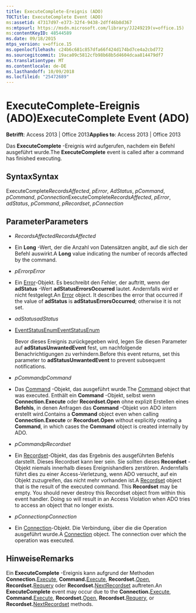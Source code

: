 ```yaml
---
title: ExecuteComplete-Ereignis (ADO)
TOCTitle: ExecuteComplete Event (ADO)
ms:assetid: 47317d97-e373-32f4-9438-2dff46b8d367
ms:mtpsurl: https://msdn.microsoft.com/library/JJ249219(v=office.15)
ms:contentKeyID: 48544589
ms.date: 09/18/2015
mtps_version: v=office.15
ms.openlocfilehash: c24b6c681c857dfa66f424d174bd7ce4a2cbd772
ms.sourcegitcommit: 19aca09c5812cfb98b68b5d4604dcaa814479df7
ms.translationtype: MT
ms.contentlocale: de-DE
ms.lasthandoff: 10/09/2018
ms.locfileid: "25472689"
---
```

# <a name="executecomplete-event-ado"></a><span data-ttu-id="e4009-102">ExecuteComplete-Ereignis (ADO)</span><span class="sxs-lookup"><span data-stu-id="e4009-102">ExecuteComplete Event (ADO)</span></span>


<span data-ttu-id="e4009-103">**Betrifft**: Access 2013 | Office 2013</span><span class="sxs-lookup"><span data-stu-id="e4009-103">**Applies to**: Access 2013 | Office 2013</span></span>



<span data-ttu-id="e4009-104">Das **ExecuteComplete** -Ereignis wird aufgerufen, nachdem ein Befehl ausgeführt wurde.</span><span class="sxs-lookup"><span data-stu-id="e4009-104">The **ExecuteComplete** event is called after a command has finished executing.</span></span>

## <a name="syntax"></a><span data-ttu-id="e4009-105">Syntax</span><span class="sxs-lookup"><span data-stu-id="e4009-105">Syntax</span></span>

<span data-ttu-id="e4009-106">ExecuteComplete*RecordsAffected*, *pError*, *AdStatus*, *pCommand*, *pCommand*, *pConnection*</span><span class="sxs-lookup"><span data-stu-id="e4009-106">ExecuteComplete*RecordsAffected*, *pError*, *adStatus*, *pCommand*, *pRecordset*, *pConnection*</span></span>

## <a name="parameters"></a><span data-ttu-id="e4009-107">Parameter</span><span class="sxs-lookup"><span data-stu-id="e4009-107">Parameters</span></span>

  - <span data-ttu-id="e4009-108">*RecordsAffected*</span><span class="sxs-lookup"><span data-stu-id="e4009-108">*RecordsAffected*</span></span>

  - <span data-ttu-id="e4009-109">Ein **Long** -Wert, der die Anzahl von Datensätzen angibt, auf die sich der Befehl auswirkt.</span><span class="sxs-lookup"><span data-stu-id="e4009-109">A **Long** value indicating the number of records affected by the command.</span></span>

  - <span data-ttu-id="e4009-110">*pError*</span><span class="sxs-lookup"><span data-stu-id="e4009-110">*pError*</span></span>

  - <span data-ttu-id="e4009-p101">Ein [Error](error-object-ado.md)-Objekt. Es beschreibt den Fehler, der auftritt, wenn der **adStatus** -Wert **adStatusErrorsOccurred** lautet. Andernfalls wird er nicht festgelegt.</span><span class="sxs-lookup"><span data-stu-id="e4009-p101">An [Error](error-object-ado.md) object. It describes the error that occurred if the value of **adStatus** is **adStatusErrorsOccurred**; otherwise it is not set.</span></span>

  - <span data-ttu-id="e4009-113">*adStatus*</span><span class="sxs-lookup"><span data-stu-id="e4009-113">*adStatus*</span></span>

  - [<span data-ttu-id="e4009-114">EventStatusEnum</span><span class="sxs-lookup"><span data-stu-id="e4009-114">EventStatusEnum</span></span>](eventstatusenum.md)
    
    <span data-ttu-id="e4009-115">Bevor dieses Ereignis zurückgegeben wird, legen Sie diesen Parameter auf **adStatusUnwantedEvent** fest, um nachfolgende Benachrichtigungen zu verhindern.</span><span class="sxs-lookup"><span data-stu-id="e4009-115">Before this event returns, set this parameter to **adStatusUnwantedEvent** to prevent subsequent notifications.</span></span>

  - <span data-ttu-id="e4009-116">*pCommand*</span><span class="sxs-lookup"><span data-stu-id="e4009-116">*pCommand*</span></span>

  - <span data-ttu-id="e4009-117">Das [Command](command-object-ado.md) -Objekt, das ausgeführt wurde.</span><span class="sxs-lookup"><span data-stu-id="e4009-117">The [Command](command-object-ado.md) object that was executed.</span></span> <span data-ttu-id="e4009-118">Enthält ein **Command** -Objekt, selbst wenn **Connection.Execute** oder **Recordset.Open** ohne explizit Erstellen eines **Befehls**, in denen Anfragen das **Command** -Objekt von ADO intern erstellt wird.</span><span class="sxs-lookup"><span data-stu-id="e4009-118">Contains a **Command** object even when calling **Connection.Execute** or **Recordset.Open** without explicitly creating a **Command**, in which cases the **Command** object is created internally by ADO.</span></span>

  - <span data-ttu-id="e4009-119">*pCommand*</span><span class="sxs-lookup"><span data-stu-id="e4009-119">*pRecordset*</span></span>

  - <span data-ttu-id="e4009-p103">Ein [Recordset](recordset-object-ado.md)-Objekt, das das Ergebnis des ausgeführten Befehls darstellt. Dieses Recordset kann leer sein. Sie sollten dieses **Recordset** -Objekt niemals innerhalb dieses Ereignishandlers zerstören. Andernfalls führt dies zu einer Access-Verletzung, wenn ADO versucht, auf ein Objekt zuzugreifen, das nicht mehr vorhanden ist.</span><span class="sxs-lookup"><span data-stu-id="e4009-p103">A [Recordset](recordset-object-ado.md) object that is the result of the executed command. This **Recordset** may be empty. You should never destroy this Recordset object from within this event handler. Doing so will result in an Access Violation when ADO tries to access an object that no longer exists.</span></span>

  - <span data-ttu-id="e4009-124">*pConnection*</span><span class="sxs-lookup"><span data-stu-id="e4009-124">*pConnection*</span></span>

  - <span data-ttu-id="e4009-p104">Ein [Connection](connection-object-ado.md)-Objekt. Die Verbindung, über die die Operation ausgeführt wurde.</span><span class="sxs-lookup"><span data-stu-id="e4009-p104">A [Connection](connection-object-ado.md) object. The connection over which the operation was executed.</span></span>

## <a name="remarks"></a><span data-ttu-id="e4009-127">Hinweise</span><span class="sxs-lookup"><span data-stu-id="e4009-127">Remarks</span></span>

<span data-ttu-id="e4009-128">Ein **ExecuteComplete** -Ereignis kann aufgrund der Methoden **Connection.**[Execute](https://msdn.microsoft.com/library/jj249832\(v=office.15\)), **Command.**[Execute](https://msdn.microsoft.com/library/jj248785\(v=office.15\)), **Recordset.**[Open](open-method-ado-recordset.md), **Recordset.**[Requery](requery-method-ado.md) oder **Recordset.**[NextRecordset](nextrecordset-method-ado.md) auftreten.</span><span class="sxs-lookup"><span data-stu-id="e4009-128">An **ExecuteComplete** event may occur due to the **Connection.**[Execute](https://msdn.microsoft.com/library/jj249832\(v=office.15\)), **Command.**[Execute](https://msdn.microsoft.com/library/jj248785\(v=office.15\)), **Recordset.**[Open](open-method-ado-recordset.md), **Recordset.**[Requery](requery-method-ado.md), or **Recordset.**[NextRecordset](nextrecordset-method-ado.md) methods.</span></span>

